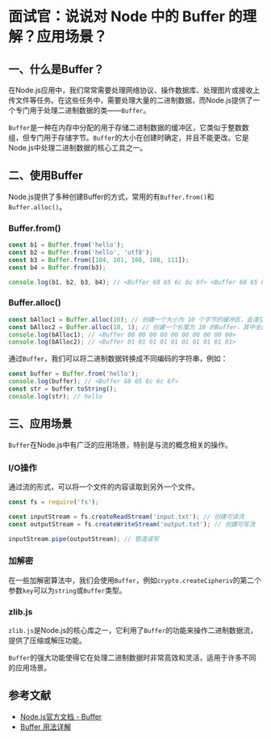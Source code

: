 # 面试官：说说对 Node 中的 Buffer 的理解？应用场景？

## 一、什么是Buffer？

在Node.js应用中，我们常常需要处理网络协议、操作数据库、处理图片或接收上传文件等任务。在这些任务中，需要处理大量的二进制数据，而Node.js提供了一个专门用于处理二进制数据的类——`Buffer`。

`Buffer`是一种在内存中分配的用于存储二进制数据的缓冲区，它类似于整数数组，但专门用于存储字节。`Buffer`的大小在创建时确定，并且不能更改。它是Node.js中处理二进制数据的核心工具之一。

## 二、使用Buffer

Node.js提供了多种创建Buffer的方式，常用的有`Buffer.from()`和`Buffer.alloc()`。

### Buffer.from()

```js
const b1 = Buffer.from('hello');
const b2 = Buffer.from('hello', 'utf8');
const b3 = Buffer.from([104, 101, 108, 108, 111]);
const b4 = Buffer.from(b3);

console.log(b1, b2, b3, b4); // <Buffer 68 65 6c 6c 6f> <Buffer 68 65 6c 6c 6f> <Buffer 68 65 6c 6c 6f> <Buffer 68 65 6c 6c 6f>
```

### Buffer.alloc()

```js
const bAlloc1 = Buffer.alloc(10); // 创建一个大小为 10 个字节的缓冲区，会清空之前分配的内存
const bAlloc2 = Buffer.alloc(10, 1); // 创建一个长度为 10 的Buffer，其中全部填充了值为 `1` 的字节
console.log(bAlloc1); // <Buffer 00 00 00 00 00 00 00 00 00 00>
console.log(bAlloc2); // <Buffer 01 01 01 01 01 01 01 01 01 01>
```

通过`Buffer`，我们可以将二进制数据转换成不同编码的字符串，例如：

```js
const buffer = Buffer.from('hello');
console.log(buffer); // <Buffer 68 65 6c 6c 6f>
const str = buffer.toString();
console.log(str); // hello
```

## 三、应用场景

`Buffer`在Node.js中有广泛的应用场景，特别是与流的概念相关的操作。

### I/O操作

通过流的形式，可以将一个文件的内容读取到另外一个文件。

```js
const fs = require('fs');

const inputStream = fs.createReadStream('input.txt'); // 创建可读流
const outputStream = fs.createWriteStream('output.txt'); // 创建可写流

inputStream.pipe(outputStream); // 管道读写
```

### 加解密

在一些加解密算法中，我们会使用`Buffer`，例如`crypto.createCipheriv`的第二个参数`key`可以为`string`或`Buffer`类型。

### zlib.js

`zlib.js`是Node.js的核心库之一，它利用了`Buffer`的功能来操作二进制数据流，提供了压缩或解压功能。

`Buffer`的强大功能使得它在处理二进制数据时非常高效和灵活，适用于许多不同的应用场景。

## 参考文献

- [Node.js官方文档 - Buffer](http://nodejs.cn/api/buffer.html)
- [Buffer 用法详解](https://segmentfault.com/a/1190000019894714)
